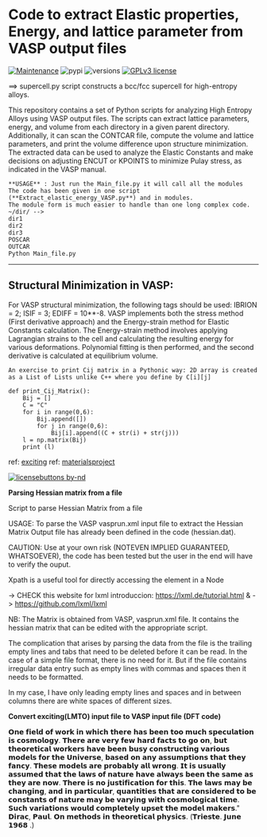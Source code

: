 # Code to extract Elastic properties, Energy, and lattice parameter from VASP output files

[![Maintenance](https://img.shields.io/badge/Maintained%3F-yes-green.svg)](https://GitHub.com/Naereen/StrapDown.js/graphs/commit-activity)
![pypi](https://img.shields.io/pypi/v/pybadges.svg)
![versions](https://img.shields.io/pypi/pyversions/pybadges.svg)
[![GPLv3 license](https://img.shields.io/badge/License-GPLv3-blue.svg)](http://perso.crans.org/besson/LICENSE.html)

==> supercell.py script constructs a bcc/fcc supercell for high-entropy alloys.

This repository contains a set of Python scripts for analyzing High Entropy Alloys using VASP output files. The scripts can extract lattice parameters, energy, and volume from each directory in a given parent directory. Additionally, it can scan the CONTCAR file, compute the volume and lattice parameters, and print the volume difference upon structure minimization. The extracted data can be used to analyze the Elastic Constants and make decisions on adjusting ENCUT or KPOINTS to minimize Pulay stress, as indicated in the VASP manual.

```
**USAGE** : Just run the Main_file.py it will call all the modules
The code has been given in one script (**Extract_elastic_energy_VASP.py**) and in modules. 
The module form is much easier to handle than one long complex code.
~/dir/ -->
dir1
dir2
dir3
POSCAR
OUTCAR
Python Main_file.py
```
_______________________
## Structural Minimization in VASP:  
For VASP structural minimization, the following tags should be used: IBRION = 2; ISIF = 3; EDIFF = 10**-8. VASP implements both the stress method (First derivative approach) and the Energy-strain method for Elastic Constants calculation. The Energy-strain method involves applying Lagrangian strains to the cell and calculating the resulting energy for various deformations. Polynomial fitting is then performed, and the second derivative is calculated at equilibrium volume.

```
An exercise to print Cij matrix in a Pythonic way: 2D array is created as a List of Lists unlike C++ where you define by C[i][j]

def print_Cij_Matrix():
	Bij = []
	C = "C"
	for i in range(0,6):
		Bij.append([])
		for j in range(0,6):
			Bij[i].append((C + str(i) + str(j)))
	l = np.matrix(Bij)		
	print (l)
 ```

ref: [exciting](http://exciting-code.org/nitrogen-energy-vs-strain-calculations)
ref: [materialsproject](https://wiki.materialsproject.org/Elasticity_calculations)

[![licensebuttons by-nd](https://licensebuttons.net/l/by-nd/3.0/88x31.png)](https://creativecommons.org/licenses/by-nd/4.0)

**Parsing Hessian matrix from a file**

Script to parse Hessian Matrix from a file

USAGE: To parse the VASP vasprun.xml input file to extract the Hessian Matrix Output file has already been defined in the code (hessian.dat).

CAUTION: Use at your own risk (NOTEVEN IMPLIED GUARANTEED, WHATSOEVER), the code has been tested but the user in the end will have to verify the ouput.

Xpath is a useful tool for directly accessing the element in a Node

-> CHECK this website for lxml introduccion: https://lxml.de/tutorial.html & -> https://github.com/lxml/lxml

NB: The Matrix is obtained from VASP, vasprun.xml file. It contains the hessian matrix that can be edited with the appropriate script.

The complication that arises by parsing the data from the file is the trailing empty lines and tabs that need to be deleted before it can be read. In the case of a simple file format, there is no need for it. But if the file contains irregular data entry such as empty lines with commas and spaces then it needs to be formatted.

In my case, I have only leading empty lines and spaces and in between columns there are white spaces of different sizes.

**Convert exciting(LMTO) input file to VASP input file (DFT code)**


𝗢𝗻𝗲 𝗳𝗶𝗲𝗹𝗱 𝗼𝗳 𝘄𝗼𝗿𝗸 𝗶𝗻 𝘄𝗵𝗶𝗰𝗵 𝘁𝗵𝗲𝗿𝗲 𝗵𝗮𝘀 𝗯𝗲𝗲𝗻 𝘁𝗼𝗼 𝗺𝘂𝗰𝗵 𝘀𝗽𝗲𝗰𝘂𝗹𝗮𝘁𝗶𝗼𝗻 𝗶𝘀 𝗰𝗼𝘀𝗺𝗼𝗹𝗼𝗴𝘆. 𝗧𝗵𝗲𝗿𝗲 𝗮𝗿𝗲 𝘃𝗲𝗿𝘆 𝗳𝗲𝘄 𝗵𝗮𝗿𝗱 𝗳𝗮𝗰𝘁𝘀 𝘁𝗼 𝗴𝗼 𝗼𝗻, 𝗯𝘂𝘁 𝘁𝗵𝗲𝗼𝗿𝗲𝘁𝗶𝗰𝗮𝗹 𝘄𝗼𝗿𝗸𝗲𝗿𝘀 𝗵𝗮𝘃𝗲 𝗯𝗲𝗲𝗻 𝗯𝘂𝘀𝘆 𝗰𝗼𝗻𝘀𝘁𝗿𝘂𝗰𝘁𝗶𝗻𝗴 𝘃𝗮𝗿𝗶𝗼𝘂𝘀 𝗺𝗼𝗱𝗲𝗹𝘀 𝗳𝗼𝗿 𝘁𝗵𝗲 𝗨𝗻𝗶𝘃𝗲𝗿𝘀𝗲, 𝗯𝗮𝘀𝗲𝗱 𝗼𝗻 𝗮𝗻𝘆 𝗮𝘀𝘀𝘂𝗺𝗽𝘁𝗶𝗼𝗻𝘀 𝘁𝗵𝗮𝘁 𝘁𝗵𝗲𝘆 𝗳𝗮𝗻𝗰𝘆. 𝗧𝗵𝗲𝘀𝗲 𝗺𝗼𝗱𝗲𝗹𝘀 𝗮𝗿𝗲 𝗽𝗿𝗼𝗯𝗮𝗯𝗹𝘆 𝗮𝗹𝗹 𝘄𝗿𝗼𝗻𝗴. 𝗜𝘁 𝗶𝘀 𝘂𝘀𝘂𝗮𝗹𝗹𝘆 𝗮𝘀𝘀𝘂𝗺𝗲𝗱 𝘁𝗵𝗮𝘁 𝘁𝗵𝗲 𝗹𝗮𝘄𝘀 𝗼𝗳 𝗻𝗮𝘁𝘂𝗿𝗲 𝗵𝗮𝘃𝗲 𝗮𝗹𝘄𝗮𝘆𝘀 𝗯𝗲𝗲𝗻 𝘁𝗵𝗲 𝘀𝗮𝗺𝗲 𝗮𝘀 𝘁𝗵𝗲𝘆 𝗮𝗿𝗲 𝗻𝗼𝘄. 𝗧𝗵𝗲𝗿𝗲 𝗶𝘀 𝗻𝗼 𝗷𝘂𝘀𝘁𝗶𝗳𝗶𝗰𝗮𝘁𝗶𝗼𝗻 𝗳𝗼𝗿 𝘁𝗵𝗶𝘀. 𝗧𝗵𝗲 𝗹𝗮𝘄𝘀 𝗺𝗮𝘆 𝗯𝗲 𝗰𝗵𝗮𝗻𝗴𝗶𝗻𝗴, 𝗮𝗻𝗱 𝗶𝗻 𝗽𝗮𝗿𝘁𝗶𝗰𝘂𝗹𝗮𝗿, 𝗾𝘂𝗮𝗻𝘁𝗶𝘁𝗶𝗲𝘀 𝘁𝗵𝗮𝘁 𝗮𝗿𝗲 𝗰𝗼𝗻𝘀𝗶𝗱𝗲𝗿𝗲𝗱 𝘁𝗼 𝗯𝗲 𝗰𝗼𝗻𝘀𝘁𝗮𝗻𝘁𝘀 𝗼𝗳 𝗻𝗮𝘁𝘂𝗿𝗲 𝗺𝗮𝘆 𝗯𝗲 𝘃𝗮𝗿𝘆𝗶𝗻𝗴 𝘄𝗶𝘁𝗵 𝗰𝗼𝘀𝗺𝗼𝗹𝗼𝗴𝗶𝗰𝗮𝗹 𝘁𝗶𝗺𝗲. 𝗦𝘂𝗰𝗵 𝘃𝗮𝗿𝗶𝗮𝘁𝗶𝗼𝗻𝘀 𝘄𝗼𝘂𝗹𝗱 𝗰𝗼𝗺𝗽𝗹𝗲𝘁𝗲𝗹𝘆 𝘂𝗽𝘀𝗲𝘁 𝘁𝗵𝗲 𝗺𝗼𝗱𝗲𝗹 𝗺𝗮𝗸𝗲𝗿𝘀." 𝗗𝗶𝗿𝗮𝗰, 𝗣𝗮𝘂𝗹. 𝗢𝗻 𝗺𝗲𝘁𝗵𝗼𝗱𝘀 𝗶𝗻 𝘁𝗵𝗲𝗼𝗿𝗲𝘁𝗶𝗰𝗮𝗹 𝗽𝗵𝘆𝘀𝗶𝗰𝘀. (𝗧𝗿𝗶𝗲𝘀𝘁𝗲. 𝗝𝘂𝗻𝗲 𝟭𝟵𝟲𝟴 .) 

